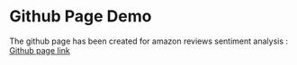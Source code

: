 # Github Page Demo

The github page has been created for amazon reviews sentiment analysis : [Github page link](https://rajanbirsinghsethi.github.io/githubpagedemo/)

